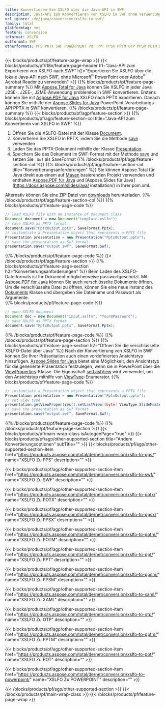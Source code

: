 ```yaml
---
title: Konvertieren Sie XSLFO über die Java-API in SWF
description: Java-API zum Konvertieren von XSLFO in SWF ohne Verwendung von Microsoft Word
url_ignore: /de/java/conversion/xslfo-to-swf/
family: total
platformtag: net
feature: conversion
informat: XSLFO
outformat: SWF
otherformats: PPS POTX SWF POWERPOINT POT PPT PPSX PPTM OTP PPSM POTM XAML
---
```

{{< blocks/products/pf/feature-page-wrap >}}
{{< blocks/products/pf/i18n/feature-page-header h1="Java-API zum Exportieren von XSLFO nach SWF" h2="Exportieren Sie XSLFO über die lokale Java-API nach SWF, ohne Microsoft<sup>&reg;</sup> PowerPoint oder Adobe<sup>&reg;</sup> Acrobat Reader zu verwenden" >}}
{{% blocks/products/pf/feature-page-summary %}}
Mit [Aspose.Total for Java](https://products.aspose.com/total/java/) können Sie XSLFO in jeder Java J2SE-, J2EE-, J2ME-Anwendung problemlos in SWF konvertieren. Erstens können Sie mit [Aspose.PDF for Java](https://products.aspose.com/pdf/java/) XSLFO nach PPTX exportieren. Danach können Sie mithilfe der [Aspose.Slides for Java](https://products.aspose.com/slides/java/) PowerPoint-Verarbeitungs-API PPTX in SWF konvertieren.
{{% /blocks/products/pf/feature-page-summary  %}}
{{< blocks/products/pf/agp/feature-section >}}
{{% blocks/products/pf/agp/feature-section-col title="Java-API zum Konvertieren von XSLFO in SWF" %}}
1. Öffnen Sie die XSLFO-Datei mit der Klasse [Document](https://apireference.aspose.com/pdf/java/com.aspose.pdf/Document).
2. Konvertieren Sie XSLFO in PPTX, indem Sie die Methode [save](https://apireference.aspose.com/pdf/java/com.aspose.pdf/Document#save-java.lang.String-int-) verwenden
3. Laden Sie das PPTX-Dokument mithilfe der Klasse [Presentation](https://apireference.aspose.com/slides/java/com.aspose.slides/Presentation).
4. Speichern Sie das Dokument im SWF-Format mit der Methode [save](https://apireference.aspose.com/slides/java/com.aspose.slides/Presentation#save-java.lang.String-int-) und setzen Sie ` Swf` als SaveFormat
{{% /blocks/products/pf/agp/feature-section-col %}}
{{% blocks/products/pf/agp/feature-section-col title="Konvertierungsanforderungen" %}}
Sie können Aspose.Total für Java direkt aus einem auf [Maven](https://repository.aspose.com/webapp/#/artifacts/browse/tree/General/repo/com/aspose/aspose-total) basierenden Projekt verwenden und enthalten [Aspose.PDF für Java](https://docs.aspose.com/pdf/java/installation/) und [Aspose.Slides für Java](https://docs.aspose.com/slides/java/ installation/) in Ihrer pom.xml.

Alternativ können Sie eine ZIP-Datei von [downloads](https://downloads.aspose.com/total/java) herunterladen.
{{% /blocks/products/pf/agp/feature-section-col %}}
{{% blocks/products/pf/feature-page-code %}}

```java
// load XSLFO file with an instance of Document class
Document document = new Document("template.xslfo");
// save XSLFO as PPTX format 
document.save("PptxOutput.pptx", SaveFormat.Pptx); 
// instantiate a Presentation object that represents a PPTX file
Presentation presentation = new Presentation("PptxOutput.pptx");
// save the presentation as Swf format
presentation.save("output.swf", SaveFormat.Swf);   
```

{{% /blocks/products/pf/feature-page-code %}}
{{< /blocks/products/pf/agp/feature-section >}}
{{% blocks/products/pf/feature-page-section  h2="Konvertierungsanforderungen" %}}
Beim Laden des XSLFO-Dateiformats ist Ihr Dokument möglicherweise passwortgeschützt. Mit [Aspose.PDF for Java](https://products.aspose.com/pdf/java/) können Sie auch verschlüsselte Dokumente öffnen. Um die verschlüsselte Datei zu öffnen, können Sie eine neue Instanz des [Dokuments](https://apireference.aspose.com/pdf/java/com.aspose.pdf/Document#Document-java.lang.String-java.lang.String-) Klasse und übergeben Sie Dateiname und Passwort als Argumente.  
{{% blocks/products/pf/feature-page-code %}}

```java
// open XSLFO document
Document doc = new Document("input.xslfo", "Your@Password");
// save XSLFO as PPTX format 
document.save("PptxOutput.pptx", SaveFormat.Pptx); 

```

{{% /blocks/products/pf/feature-page-code  %}}
{{% /blocks/products/pf/feature-page-section %}}
{{% blocks/products/pf/feature-page-section  h2="Öffnen Sie die verschlüsselte XSLFO-Datei über Java" %}}
Nach der Konvertierung von XSLFO in SWF können Sie Ihrer Präsentation auch einen vordefinierten Ansichtstyp hinzufügen. [Aspose.Slides for Java](https://products.aspose.com/slides/java/) bietet eine Möglichkeit, den Ansichtstyp für die generierte Präsentation festzulegen, wenn sie in PowerPoint über die [ViewProperties](https://apireference.aspose.com/slides/java/com.aspose.slides/ViewProperties)-Klasse. Die Eigenschaft [setLastView](https://apireference.aspose.com/slides/java/com.aspose.slides/ViewProperties#setLastView-int-) wird verwendet, um den Ansichtstyp mithilfe von [ViewType](https://apireference.aspose.com/slides/java/com.aspose.slides/ViewType)-Enumerator. 
{{% blocks/products/pf/feature-page-code %}}

```java
// instantiate a Presentation object that represents a PPTX file
Presentation presentation = new Presentation("PptxOutput.pptx");
// set view type
presentation.getViewProperties().setLastView((byte) ViewType.SlideMasterView);
// save the presentation as Swf format
presentation.save("output.swf", SaveFormat.Swf);    
```

{{% /blocks/products/pf/feature-page-code  %}}
{{% /blocks/products/pf/feature-page-section %}}
{{< blocks/products/pf/main-wrap-class isAutogenPage="true" >}}
{{< blocks/products/pf/agp/other-supported-section title="Andere Konvertierungsoptionen" subTitle="" >}}
{{< blocks/products/pf/agp/other-supported-section-item href="https://products.aspose.com/total/de/net/conversion/xslfo-to-pps/" name="XSLFO Zu PPS" description="" >}}

{{< blocks/products/pf/agp/other-supported-section-item href="https://products.aspose.com/total/de/net/conversion/xslfo-to-swf/" name="XSLFO Zu SWF" description="" >}}

{{< blocks/products/pf/agp/other-supported-section-item href="https://products.aspose.com/total/de/net/conversion/xslfo-to-potx/" name="XSLFO Zu POTX" description="" >}}

{{< blocks/products/pf/agp/other-supported-section-item href="https://products.aspose.com/total/de/net/conversion/xslfo-to-ppsx/" name="XSLFO Zu PPSX" description="" >}}

{{< blocks/products/pf/agp/other-supported-section-item href="https://products.aspose.com/total/de/net/conversion/xslfo-to-potm/" name="XSLFO Zu POTM" description="" >}}

{{< blocks/products/pf/agp/other-supported-section-item href="https://products.aspose.com/total/de/net/conversion/xslfo-to-ppt/" name="XSLFO Zu PPT" description="" >}}

{{< blocks/products/pf/agp/other-supported-section-item href="https://products.aspose.com/total/de/net/conversion/xslfo-to-ppsm/" name="XSLFO Zu PPSM" description="" >}}

{{< blocks/products/pf/agp/other-supported-section-item href="https://products.aspose.com/total/de/net/conversion/xslfo-to-xaml/" name="XSLFO Zu XAML" description="" >}}

{{< blocks/products/pf/agp/other-supported-section-item href="https://products.aspose.com/total/de/net/conversion/xslfo-to-otp/" name="XSLFO Zu OTP" description="" >}}

{{< blocks/products/pf/agp/other-supported-section-item href="https://products.aspose.com/total/de/net/conversion/xslfo-to-pptm/" name="XSLFO Zu PPTM" description="" >}}

{{< blocks/products/pf/agp/other-supported-section-item href="https://products.aspose.com/total/de/net/conversion/xslfo-to-pot/" name="XSLFO Zu POT" description="" >}}

{{< blocks/products/pf/agp/other-supported-section-item href="https://products.aspose.com/total/de/net/conversion/xslfo-to-powerpoint/" name="XSLFO Zu POWERPOINT" description="" >}}


{{< /blocks/products/pf/agp/other-supported-section >}}
{{< /blocks/products/pf/main-wrap-class >}}
{{< /blocks/products/pf/feature-page-wrap >}}